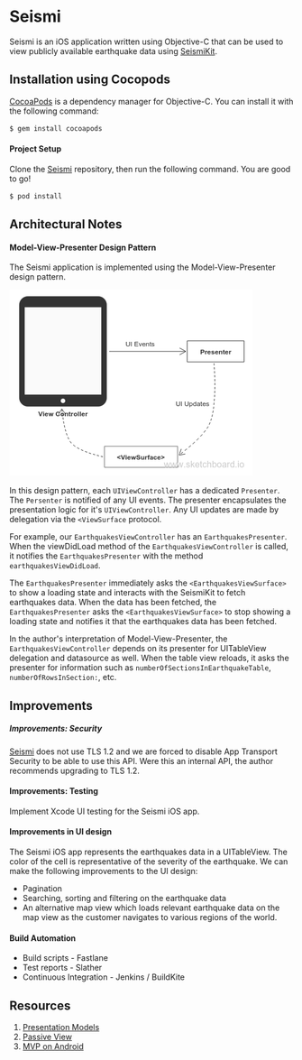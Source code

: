 # Seismi
Seismi is an iOS application written using Objective-C that can be used to view publicly available earthquake data using [SeismiKit](https://github.com/sangeetavishwanath/SeismiKit).

## Installation using Cocopods
[CocoaPods](http://cocoapods.org) is a dependency manager for Objective-C. You can install it with the following command:

```bash
$ gem install cocoapods
```

#### Project Setup

Clone the [Seismi](https://github.com/sangeetavishwanath/Seismi) repository, then run the following command. You are good to go!

```bash
$ pod install
```

## Architectural Notes

#### Model-View-Presenter Design Pattern
The Seismi application is implemented using the Model-View-Presenter design pattern. 

![MVP](/Sketchboard/MVP.png?raw=true "MVP")

In this design pattern, each `UIViewController` has a dedicated `Presenter`. The `Persenter` is notified of any UI events. The presenter encapsulates the presentation logic for it's `UIViewController`. Any UI updates are made by delegation via the `<ViewSurface` protocol.

For example, our `EarthquakesViewController` has an `EarthquakesPresenter`. When the viewDidLoad method of the `EarthquakesViewController` is called, it notifies the `EarthquakesPresenter` with the method `earthquakesViewDidLoad`.

The `EarthquakesPresenter` immediately asks the `<EarthquakesViewSurface>` to show a loading state and interacts with the SeismiKit to fetch earthquakes data. When the data has been fetched, the `EarthquakesPresenter` asks the `<EarthquakesViewSurface>` to stop showing a loading state and notifies it that the earthquakes data has been fetched.

In the author's interpretation of Model-View-Presenter, the `EarthquakesViewController` depends on its presenter for UITableView delegation and datasource as well. When the table view reloads, it asks the presenter for information such as `numberOfSectionsInEarthquakeTable`, `numberOfRowsInSection:`, etc.

## Improvements

##### Improvements: Security
[Seismi](seismi.org) does not use TLS 1.2 and we are forced to disable App Transport Security to be able to use this API. Were this an internal API, the author recommends upgrading to TLS 1.2.

#### Improvements: Testing
Implement Xcode UI testing for the Seismi iOS app.

#### Improvements in UI design
The Seismi iOS app represents the earthquakes data in a UITableView. The color of the cell is representative of the severity of the earthquake. We can make the following improvements to the UI design:

* Pagination
* Searching, sorting and filtering on the earthquake data
* An alternative map view which loads relevant earthquake data on the map view as the customer navigates to various regions of the world.

#### Build Automation
* Build scripts - Fastlane 
* Test reports - Slather
* Continuous Integration - Jenkins / BuildKite

## Resources
1. [Presentation Models](http://martinfowler.com/eaaDev/PresentationModel.html)
2. [Passive View](http://martinfowler.com/eaaDev/PassiveScreen.html)
3. [MVP on Android](https://code.tutsplus.com/tutorials/an-introduction-to-model-view-presenter-on-android--cms-26162)